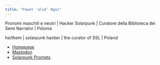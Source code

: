```yaml
---
title: "Paweł 'alxd' Ngei"
---
```


Pronomi maschili e neutri | Hacker Solarpunk | Curatore della Biblioteca dei Semi Narrativi | Polonia

he/them | solarpunk hacker | the curator of SSL | Poland

- [Homepage](https://alxd.org/)
- [Mastodon](https://writing.exchange/@alxd)
- [Solarpunk Prompts](https://podcast.tomasino.org)

